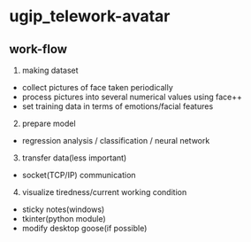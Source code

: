 # ugip_telework-avatar

## work-flow
1. making dataset
  - collect pictures of face taken periodically
  - process pictures into several numerical values using face++
  - set training data in terms of emotions/facial features  


2. prepare model
  - regression analysis / classification / neural network  


3. transfer data(less important)
  - socket(TCP/IP) communication  


4. visualize tiredness/current working condition
  - sticky notes(windows)
  - tkinter(python module)
  - modify desktop goose(if possible)
